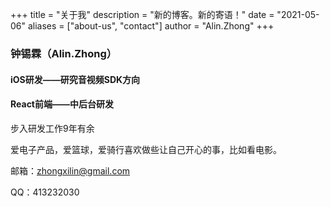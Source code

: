 +++
title = "关于我"
description = "新的博客。新的寄语！"
date = "2021-05-06"
aliases = ["about-us", "contact"]
author = "Alin.Zhong"
+++

### 钟锡霖（Alin.Zhong）  
#### iOS研发——研究音视频SDK方向  
#### React前端——中后台研发

步入研发工作9年有余

爱电子产品，爱篮球，爱骑行喜欢做些让自己开心的事，比如看电影。 

邮箱：zhongxilin@gmail.com 

QQ：413232030
